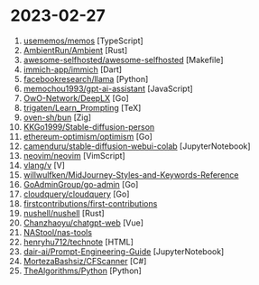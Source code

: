 # 2023-02-27

1. [usememos/memos](https://github.com/usememos/memos "An open-source, self-hosted memo hub with knowledge management and social networking.") [TypeScript]
2. [AmbientRun/Ambient](https://github.com/AmbientRun/Ambient "The multiplayer game engine") [Rust]
3. [awesome-selfhosted/awesome-selfhosted](https://github.com/awesome-selfhosted/awesome-selfhosted "A list of Free Software network services and web applications which can be hosted on your own servers") [Makefile]
4. [immich-app/immich](https://github.com/immich-app/immich "Self-hosted photo and video backup solution directly from your mobile phone.") [Dart]
5. [facebookresearch/llama](https://github.com/facebookresearch/llama "Inference code for LLaMA models") [Python]
6. [memochou1993/gpt-ai-assistant](https://github.com/memochou1993/gpt-ai-assistant "OpenAI + LINE + Vercel = GPT AI Assistant") [JavaScript]
7. [OwO-Network/DeepLX](https://github.com/OwO-Network/DeepLX "DeepL Free API (No TOKEN required)") [Go]
8. [trigaten/Learn_Prompting](https://github.com/trigaten/Learn_Prompting "") [TeX]
9. [oven-sh/bun](https://github.com/oven-sh/bun "Incredibly fast JavaScript runtime, bundler, transpiler and package manager – all in one.") [Zig]
10. [KKGo1999/Stable-diffusion-person](https://github.com/KKGo1999/Stable-diffusion-person "由基于Stable-diffusion的Chilloutmix模型生成高清真实的人像") 
11. [ethereum-optimism/optimism](https://github.com/ethereum-optimism/optimism "Optimism is Ethereum, scaled.") [Go]
12. [camenduru/stable-diffusion-webui-colab](https://github.com/camenduru/stable-diffusion-webui-colab "stable diffusion webui colab") [JupyterNotebook]
13. [neovim/neovim](https://github.com/neovim/neovim "Vim-fork focused on extensibility and usability") [VimScript]
14. [vlang/v](https://github.com/vlang/v "Simple, fast, safe, compiled language for developing maintainable software. Compiles itself in <1s with zero library dependencies. Supports automatic C => V translation. https://vlang.io") [V]
15. [willwulfken/MidJourney-Styles-and-Keywords-Reference](https://github.com/willwulfken/MidJourney-Styles-and-Keywords-Reference "A reference containing Styles and Keywords that you can use with MidJourney AI. There are also pages showing resolution comparison, image weights, and much more!") 
16. [GoAdminGroup/go-admin](https://github.com/GoAdminGroup/go-admin "A golang framework helps gopher to build a data visualization and admin panel in ten minutes") [Go]
17. [cloudquery/cloudquery](https://github.com/cloudquery/cloudquery "The open source high performance data integration platform built for developers. 数据整合") [Go]
18. [firstcontributions/first-contributions](https://github.com/firstcontributions/first-contributions "🚀✨ Help beginners to contribute to open source projects") 
19. [nushell/nushell](https://github.com/nushell/nushell "A new type of shell") [Rust]
20. [Chanzhaoyu/chatgpt-web](https://github.com/Chanzhaoyu/chatgpt-web "用 Express 和 Vue3 搭建的同时支持 openAI Key 和 网页 accessToken 的 ChatGPT 演示网页") [Vue]
21. [NAStool/nas-tools](https://github.com/NAStool/nas-tools "NAS媒体库管理工具") 
22. [henryhu712/technote](https://github.com/henryhu712/technote "编程笔记") [HTML]
23. [dair-ai/Prompt-Engineering-Guide](https://github.com/dair-ai/Prompt-Engineering-Guide "🐙 Guides, papers, lecture, and resources for prompt engineering") [JupyterNotebook]
24. [MortezaBashsiz/CFScanner](https://github.com/MortezaBashsiz/CFScanner "Cloud Flare scanner") [C#]
25. [TheAlgorithms/Python](https://github.com/TheAlgorithms/Python "All Algorithms implemented in Python") [Python]

